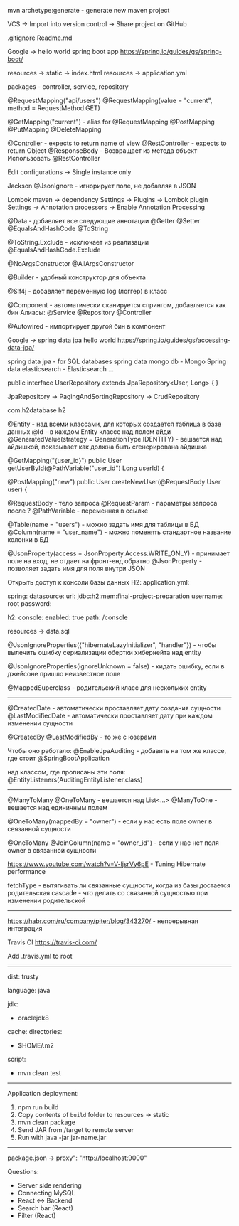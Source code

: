 mvn archetype:generate - generate new maven project

VCS -> Import into version control -> Share project on GitHub

.gitignore
Readme.md

Google -> hello world spring boot app
https://spring.io/guides/gs/spring-boot/

resources -> static -> index.html
resources -> application.yml

packages - controller, service, repository

@RequestMapping("api/users")
@RequestMapping(value = "current", method = RequestMethod.GET)

@GetMapping("current") - alias for @RequestMapping
@PostMapping
@PutMapping
@DeleteMapping

@Controller - expects to return name of view
@RestController - expects to return Object
@ResponseBody - Возвращает из метода объект
Использовать @RestController

Edit configurations -> Single instance only

Jackson
@JsonIgnore - игнорирует поле, не добавляя в JSON

Lombok maven -> dependency
Settings -> Plugins -> Lombok plugin
Settings -> Annotation processors -> Enable Annotation Processing

@Data - добавляет все следующие аннотации
@Getter
@Setter
@EqualsAndHashCode
@ToString

@ToString.Exclude - исключает из реализации
@EqualsAndHashCode.Exclude

@NoArgsConstructor
@AllArgsConstructor

@Builder - удобный конструктор для объекта

@Slf4j - добавляет переменную log (логгер) в класс

@Component - автоматически сканируется спрингом, добавляется как бин
Алиасы:
@Service
@Repository
@Controller

@Autowired - импортирует другой бин в компонент

Google -> spring data jpa hello world
https://spring.io/guides/gs/accessing-data-jpa/

spring data jpa - for SQL databases
spring data mongo db - Mongo
Spring data elasticsearch - Elasticsearch
...

public interface UserRepository extends JpaRepository<User, Long> {
}

JpaRepository -> PagingAndSortingRepository -> CrudRepository

<dependency>
            <groupId>com.h2database</groupId>
            <artifactId>h2</artifactId>
        </dependency>
        
@Entity - над всеми классами, для которых создается таблица в базе данных
@Id - в каждом Entity классе над полем айди
@GeneratedValue(strategy = GenerationType.IDENTITY) - вешается над айдишкой, показывает как должна быть сгенерирована айдишка


@GetMapping("{user_id}")
public User getUserById(@PathVariable("user_id") Long userId) {

@PostMapping("new")
public User createNewUser(@RequestBody User user) {

@RequestBody - тело запроса
@RequestParam - параметры запроса после ?
@PathVariable - переменная в ссылке

@Table(name = "users") - можно задать имя для таблицы в БД
@Column(name = "user_name") - можно поменять стандартное название колонки в БД    

@JsonProperty(access = JsonProperty.Access.WRITE_ONLY) - принимает поле на вход, не отдает на фронт-енд обратно
@JsonProperty - позволяет задать имя для поля внутри JSON

Открыть доступ к консоли базы данных H2:
application.yml:

spring:
  datasource:
    url: jdbc:h2:mem:final-project-preparation
    username: root
    password:

  h2:
    console:
      enabled: true
      path: /console
      
      
resources -> data.sql

@JsonIgnoreProperties({"hibernateLazyInitializer", "handler"}) - чтобы вылечить ошибку сериализации обертки хибернейта над entity

@JsonIgnoreProperties(ignoreUnknown = false) - кидать ошибку, если в джейсоне пришло неизвестное поле

@MappedSuperclass - родительский класс для нескольких entity

-----

@CreatedDate - автоматически проставляет дату создания сущности
@LastModifiedDate - автоматически проставляет дату при каждом изменении сущности

@CreatedBy
@LastModifiedBy - то же с юзерами

Чтобы оно работало:
@EnableJpaAuditing - добавить на том же классе, где стоит @SpringBootApplication

над классом, где прописаны эти поля:
@EntityListeners(AuditingEntityListener.class)    

-----

@ManyToMany
@OneToMany - вешается над List<...>
@ManyToOne  - вешается над единичным полем

@OneToMany(mappedBy = "owner") - если у нас есть поле owner в связанной сущности

@OneToMany
@JoinColumn(name = "owner_id") - если у нас нет поля owner в связанной сущности

https://www.youtube.com/watch?v=V-ljsrVy6pE - Tuning Hibernate performance

fetchType - вытягивать ли связанные сущности, когда из базы достается родительская
cascade - что делать со связанной сущностью при изменении родительской

-----

https://habr.com/ru/company/piter/blog/343270/ - непрерывная интеграция

Travis CI
https://travis-ci.com/

Add .travis.yml to root

-----

dist: trusty

language: java

jdk:
- oraclejdk8

cache:
  directories:
  - $HOME/.m2

script:
  - mvn clean test
  
-----

Application deployment:
1. npm run build
2. Copy contents of `build` folder to resources -> static
3. mvn clean package
4. Send JAR from /target to remote server
5. Run with java -jar jar-name.jar

-----

package.json -> proxy": "http://localhost:9000"


Questions:
 - Server side rendering
 - Connecting MySQL
 - React <-> Backend
 - Search bar (React)
 - Filter (React)